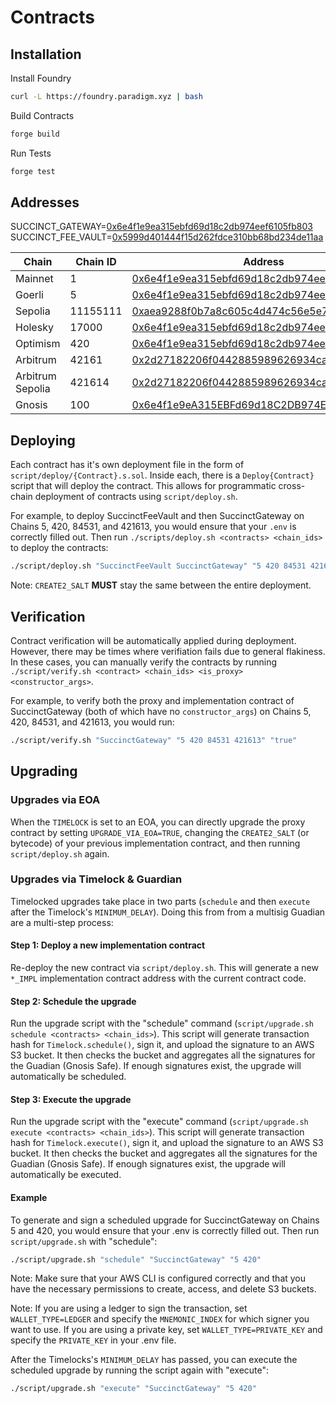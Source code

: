 # Contracts

## Installation

Install Foundry

```sh
curl -L https://foundry.paradigm.xyz | bash
```

Build Contracts

```sh
forge build
```

Run Tests

```sh
forge test
```

## Addresses

SUCCINCT_GATEWAY=[0x6e4f1e9ea315ebfd69d18c2db974eef6105fb803](https://etherscan.io/address/0x6e4f1e9ea315ebfd69d18c2db974eef6105fb803)
SUCCINCT_FEE_VAULT=[0x5999d401444f15d262fdce310bb68bd234de11aa](https://etherscan.io/address/0x5999d401444f15d262fdce310bb68bd234de11aa)

| Chain            | Chain ID | Address                                                                                                          |
|------------------|----------|------------------------------------------------------------------------------------------------------------------|
| Mainnet          | 1        | [0x6e4f1e9ea315ebfd69d18c2db974eef6105fb803](https://etherscan.io/address/0x6e4f1e9ea315ebfd69d18c2db974eef6105fb803)            |
| Goerli           | 5        | [0x6e4f1e9ea315ebfd69d18c2db974eef6105fb803](https://goerli.etherscan.io/address/0x6e4f1e9ea315ebfd69d18c2db974eef6105fb803)     |
| Sepolia          | 11155111 | [0xaea9288f0b7a8c605c4d474c56e5e74f96bfd4b3](https://sepolia.etherscan.io/address/0xaea9288f0b7a8c605c4d474c56e5e74f96bfd4b3)    |
| Holesky          | 17000    | [0x6e4f1e9ea315ebfd69d18c2db974eef6105fb803](https://holesky.etherscan.io/address/0x6e4f1e9ea315ebfd69d18c2db974eef6105fb803)    |
| Optimism         | 420      | [0x6e4f1e9ea315ebfd69d18c2db974eef6105fb803](https://optimistic.etherscan.io/address/0x6e4f1e9ea315ebfd69d18c2db974eef6105fb803) |
| Arbitrum         | 42161    | [0x2d27182206f0442885989626934ca9dd5290f979](https://arbiscan.io/address/0x2d27182206f0442885989626934ca9dd5290f979)             |
| Arbitrum Sepolia | 421614   | [0x2d27182206f0442885989626934ca9dd5290f979](https://sepolia.arbiscan.io/address/0x2d27182206f0442885989626934ca9dd5290f979)     |
| Gnosis           | 100      | [0x6e4f1e9eA315EBFd69d18C2DB974EEf6105FB803](https://gnosisscan.io/address/0x6e4f1e9eA315EBFd69d18C2DB974EEf6105FB803)           |


## Deploying

Each contract has it's own deployment file in the form of `script/deploy/{Contract}.s.sol`. Inside each, there is a `Deploy{Contract}` script that will deploy the contract. This allows for programmatic cross-chain deployment of contracts using `script/deploy.sh`.

For example, to deploy SuccinctFeeVault and then SuccinctGateway on Chains 5, 420, 84531, and 421613, you would ensure that your `.env` is correctly filled out. Then run `./scripts/deploy.sh <contracts> <chain_ids>` to deploy the contracts:

```sh
./script/deploy.sh "SuccinctFeeVault SuccinctGateway" "5 420 84531 421613"
```

Note: `CREATE2_SALT` **MUST** stay the same between the entire deployment.

## Verification

Contract verification will be automatically applied during deployment. However, there may be times where verifiation fails due to general flakiness. In these cases, you can manually verify the contracts by running `./script/verify.sh <contract> <chain_ids> <is_proxy> <constructor_args>`.

For example, to verify both the proxy and implementation contract of SuccinctGateway (both of which have no `constructor_args`) on Chains 5, 420, 84531, and 421613, you would run:

```sh
./script/verify.sh "SuccinctGateway" "5 420 84531 421613" "true"
```

## Upgrading

### Upgrades via EOA

When the `TIMELOCK` is set to an EOA, you can directly upgrade the proxy contract by setting `UPGRADE_VIA_EOA=TRUE`, changing the `CREATE2_SALT` (or bytecode) of your previous implementation contract, and then running `script/deploy.sh` again.

### Upgrades via Timelock & Guardian

Timelocked upgrades take place in two parts (`schedule` and then `execute` after the Timelock's `MINIMUM_DELAY`). Doing this from from a multisig Guadian are a multi-step process:

#### Step 1: Deploy a new implementation contract

Re-deploy the new contract via `script/deploy.sh`. This will generate a new `*_IMPL` implementation contract address with the current contract code.

#### Step 2: Schedule the upgrade

Run the upgrade script with the "schedule" command (`script/upgrade.sh schedule <contracts> <chain_ids>`). This script will generate transaction hash for `Timelock.schedule()`, sign it, and upload the signature to an AWS S3 bucket. It then checks the bucket and aggregates all the signatures for the Guadian (Gnosis Safe). If enough signatures exist, the upgrade will automatically be scheduled.

#### Step 3: Execute the upgrade

Run the upgrade script with the "execute" command (`script/upgrade.sh execute <contracts> <chain_ids>`). This script will generate transaction hash for `Timelock.execute()`, sign it, and upload the signature to an AWS S3 bucket. It then checks the bucket and aggregates all the signatures for the Guadian (Gnosis Safe). If enough signatures exist, the upgrade will automatically be executed.

#### Example

To generate and sign a scheduled upgrade for SuccinctGateway on Chains 5 and 420, you would ensure that your .env is correctly filled out. Then run `script/upgrade.sh` with "schedule":

```sh
./script/upgrade.sh "schedule" "SuccinctGateway" "5 420"
```

Note: Make sure that your AWS CLI is configured correctly and that you have the necessary permissions to create, access, and delete S3 buckets.

Note: If you are using a ledger to sign the transaction, set `WALLET_TYPE=LEDGER` and specify the `MNEMONIC_INDEX` for which signer you want to use. If you are using a private key, set `WALLET_TYPE=PRIVATE_KEY` and specify the `PRIVATE_KEY` in your .env file.

After the Timelocks's `MINIMUM_DELAY` has passed, you can execute the scheduled upgrade by running the script again with "execute":

```sh
./script/upgrade.sh "execute" "SuccinctGateway" "5 420"
```
